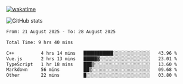 [![wakatime](https://wakatime.com/badge/user/ef685785-b2de-4416-b5c6-df540c453238.svg)](https://wakatime.com/@ef685785-b2de-4416-b5c6-df540c453238)

![GitHub stats](https://github-readme-stats.vercel.app/api?username=songhahaha66)
<!--START_SECTION:waka-->

```txt
From: 21 August 2025 - To: 28 August 2025

Total Time: 9 hrs 40 mins

C++          4 hrs 14 mins   ███████████░░░░░░░░░░░░░░   43.96 %
Vue.js       2 hrs 13 mins   █████▓░░░░░░░░░░░░░░░░░░░   23.01 %
TypeScript   1 hr 18 mins    ███▒░░░░░░░░░░░░░░░░░░░░░   13.60 %
Markdown     56 mins         ██▒░░░░░░░░░░░░░░░░░░░░░░   09.68 %
Other        22 mins         █░░░░░░░░░░░░░░░░░░░░░░░░   03.80 %
```

<!--END_SECTION:waka-->
